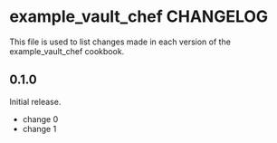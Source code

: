 # example_vault_chef CHANGELOG

This file is used to list changes made in each version of the example_vault_chef cookbook.

## 0.1.0

Initial release.

- change 0
- change 1
